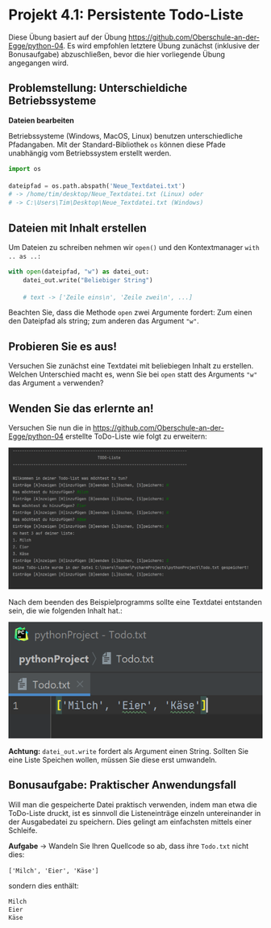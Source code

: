 # Projekt 4.1: Persistente Todo-Liste

Diese Übung basiert auf der Übung https://github.com/Oberschule-an-der-Egge/python-04. Es wird empfohlen letztere Übung zunächst (inklusive der Bonusaufgabe) abzuschließen, bevor die hier vorliegende Übung angegangen wird.




## Problemstellung: Unterschieldiche Betriebssysteme



**Dateien bearbeiten**

Betriebssysteme (Windows, MacOS, Linux) benutzen unterschiedliche Pfadangaben. Mit der Standard-Bibliothek `os` können diese Pfade unabhängig vom Betriebssystem erstellt werden.

```python
import os
    
dateipfad = os.path.abspath('Neue_Textdatei.txt')
# -> /home/tim/desktop/Neue_Textdatei.txt (Linux) oder 
# -> C:\Users\Tim\Desktop\Neue_Textdatei.txt (Windows)
```


## Dateien mit Inhalt erstellen



Um Dateien zu schreiben nehmen wir `open()` und den Kontextmanager `with .. as ..:`

```python
with open(dateipfad, "w") as datei_out:
    datei_out.write("Beliebiger String")
    
    # text -> ['Zeile eins\n', 'Zeile zwei\n', ...]
```

Beachten Sie, dass die Methode `open` zwei Argumente fordert: Zum einen den Dateipfad als string; zum anderen das Argument `"w"`.


## Probieren Sie es aus!

Versuchen Sie zunächst eine Textdatei mit beliebiegen Inhalt zu erstellen. Welchen Unterschied macht es, wenn Sie bei `open` statt des Arguments `"w"` das Argument `a` verwenden?


## Wenden Sie das erlernte an!

Versuchen Sie nun die in https://github.com/Oberschule-an-der-Egge/python-04 erstellte ToDo-Liste wie folgt zu erweitern:

![image](Todo_Liste_Persistenz.png)

Nach dem beenden des Beispielprogramms sollte eine Textdatei entstanden sein, die wie folgenden Inhalt hat.:

![image](Todo-Datei.png)

**Achtung:** `datei_out.write` fordert als Argument einen String. Sollten Sie eine Liste Speichen wollen, müssen Sie diese erst umwandeln.


## Bonusaufgabe: Praktischer Anwendungsfall

Will man die gespeicherte Datei praktisch verwenden, indem man etwa die ToDo-Liste druckt, ist es sinnvoll die Listeneinträge einzeln untereinander in der Ausgabedatei zu speichern. Dies gelingt am einfachsten mittels einer Schleife.

**Aufgabe** -> Wandeln Sie Ihren Quellcode so ab, dass ihre `Todo.txt` nicht dies:

`['Milch', 'Eier', 'Käse']`

sondern dies enthält:

```
Milch
Eier
Käse
```

